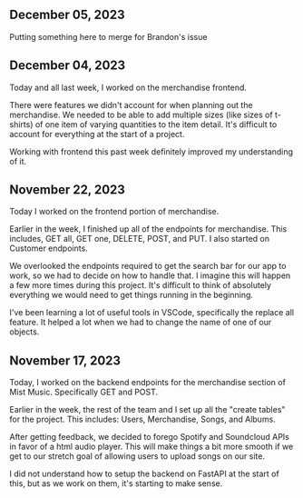 ## December 05, 2023
Putting something here to merge for Brandon's issue

## December 04, 2023

Today and all last week, I worked on the merchandise frontend.

There were features we didn't account for when planning out the merchandise. We needed to be able to add multiple sizes (like sizes of t-shirts) of one item of varying quantities to the item detail. It's difficult to account for everything at the start of a project.

Working with frontend this past week definitely improved my understanding of it.

## November 22, 2023

Today I worked on the frontend portion of merchandise.

Earlier in the week, I finished up all of the endpoints for merchandise. This includes, GET all, GET one, DELETE, POST, and PUT.
I also started on Customer endpoints.

We overlooked the endpoints required to get the search bar for our app to work, so we had to decide on how to handle that. I imagine this will happen a few more times during this project. It's difficult to think of absolutely everything we would need to get things running in the beginning.

I've been learning a lot of useful tools in VSCode, specifically the replace all feature. It helped a lot when we had to change the name of one of our objects.

## November 17, 2023

Today, I worked on the backend endpoints for the merchandise section of Mist Music. Specifically GET and POST.

Earlier in the week, the rest of the team and I set up all the "create tables" for the project. This includes: Users, Merchandise, Songs, and Albums.

After getting feedback, we decided to forego Spotify and Soundcloud APIs in favor of a html audio player. This will make things a bit more smooth if we get to our stretch goal of allowing users to upload songs on our site.

I did not understand how to setup the backend on FastAPI at the start of this, but as we work on them, it's starting to make sense.
